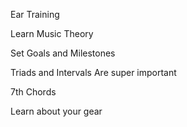 Ear Training

Learn Music Theory


Set Goals and Milestones


Triads and Intervals Are super important


7th Chords

Learn about your gear


